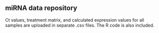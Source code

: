 ## miRNA data repository

Ct values, treatment matrix, and calculated expression values for all samples are uploaded in separate .csv files. The R code is also included.

